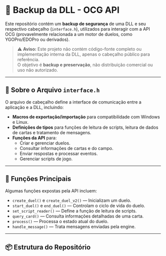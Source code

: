 # 🔹 Backup da DLL - OCG API

Este repositório contém um **backup de segurança** de uma DLL e seu respectivo cabeçalho (`interface.h`), utilizados para interagir com a API OCG (provavelmente relacionada a um motor de duelos, como YGOPro/EDOPro ou derivados).

> ⚠️ **Aviso:** Este projeto não contém código-fonte completo ou implementação interna da DLL, apenas o cabeçalho público para referência.  
> O objetivo é **backup e preservação**, não distribuição comercial ou uso não autorizado.

---

## 📄 Sobre o Arquivo `interface.h`

O arquivo de cabeçalho define a interface de comunicação entre a aplicação e a DLL, incluindo:

- **Macros de exportação/importação** para compatibilidade com Windows e Linux.
- **Definições de tipos** para funções de leitura de scripts, leitura de dados de cartas e tratamento de mensagens.
- **Funções da API** para:
  - Criar e gerenciar duelos.
  - Consultar informações de cartas e do campo.
  - Enviar respostas e processar eventos.
  - Gerenciar scripts de jogo.

---

## 🔧 Funções Principais

Algumas funções expostas pela API incluem:

- `create_duel()` e `create_duel_v2()` — Inicializam um duelo.
- `start_duel()` e `end_duel()` — Controlam o ciclo de vida do duelo.
- `set_script_reader()` — Define a função de leitura de scripts.
- `query_card()` — Consulta informações detalhadas de uma carta.
- `process()` — Processa o estado atual do duelo.
- `handle_message()` — Trata mensagens enviadas pela engine.

---

## 📦 Estrutura do Repositório

